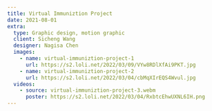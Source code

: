 ```yaml
---
title: Virtual Immuniztion Project
date: 2021-08-01
extra:
  type: Graphic design, motion graphic
  client: Sicheng Wang
  designer: Nagisa Chen
  images:
    - name: virtual-immuniztion-project-1
      url: https://s2.loli.net/2022/03/09/VYw8RDlXfAi9PKT.jpg
    - name: virtual-immuniztion-project-2
      url: https://s2.loli.net/2022/03/04/cbMqXIrEQS4Wvul.jpg
  videos:
    - source: virtual-immuniztion-project-3.webm
      poster: https://s2.loli.net/2022/03/04/RxbtcEhwUXNL6IH.png
---
```

